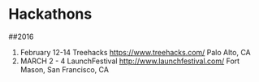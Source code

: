 # Hackathons

##2016

1. February 12-14 Treehacks https://www.treehacks.com/  Palo Alto, CA
2. MARCH 2 - 4 LaunchFestival http://www.launchfestival.com/ Fort Mason, San Francisco, CA
